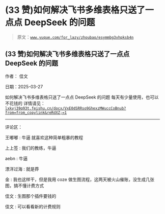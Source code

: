 # (33 赞)如何解决飞书多维表格只送了一点点 DeepSeek 的问题

> 原文：[`www.yuque.com/for_lazy/zhoubao/esymmbg3vhpksb4n`](https://www.yuque.com/for_lazy/zhoubao/esymmbg3vhpksb4n)

## (33 赞)如何解决飞书多维表格只送了一点点 DeepSeek 的问题

作者： 佳文

日期：2025-03-27

如何解决飞书多维表格只送了一点点 DeepSeek 的问题 每天有少量使用，也可以不花钱的
详情请见：[`lxkvj39q93t.feishu.cn/docx/VxE0dSRRso9GhexzMWuccCoBnub?from=from_copylink&reRdXZ;=1`](https://lxkvj39q93t.feishu.cn/docx/VxE0dSRRso9GhexzMWuccCoBnub?from=from_copylink&reRdXZ;=1)

* * *

评论区：

王嘟嘟 : 牛逼 就喜欢这种简单粗暴的教程

上上签 : 我们的教练，牛逼

aebn : 牛逼

漂洋过海 : 就是莽

金 : 我也这样干，但是我用 coze 做生图流程，这两天被火山催账，没生成几张图，搞不懂计费方式

佳文 : 生图那个插件要钱的

佳文 : 可以看看新的计费规则